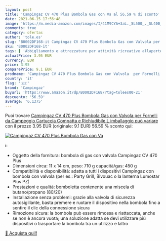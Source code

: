 ```yaml
---
layout: post
title: 'Campingaz CV 470 Plus Bombola Gas con Va al 56.59 % di sconto'
date: 2021-06-15 17:56:48
image: 'https://m.media-amazon.com/images/I/41M9CYA+3aL._SL500_._SL400_.jpg'
comments: true
category: ofertas
author: 'tole.es'
slug: 'B0002DF168-it Campingaz CV 470 Plus Bombola Gas con Valvola per Fornelli...'
sku: 'B0002DF168-it'
tags: [ 'Abbigliamento e attrezzature per attività ricreative allaperto','Accessori per cucina da campeggio','Camping e outdoor','Cucine e accessori da campeggio','Sport e tempo libero','campingaz', ]
actualPrice: 3.95 EUR
currency: EUR
price: 3.95
comparePrice: 9.1 EUR
prodname: 'Campingaz CV 470 Plus Bombola Gas con Valvola  per Fornelli da Campeggio  Cartuccia Compatta e Richiudibile  L imballaggio può variare '
country: 'it'
flag: '🇮🇹'
brand: 'Campingaz'
buyurl: 'https://www.amazon.it/dp/B0002DF168/?tag=tolees00-21'
descuento: '56.59'
average: '6.1375'
---
```


Puoi trovare [Campingaz CV 470 Plus Bombola Gas con Valvola  per Fornelli da Campeggio  Cartuccia Compatta e Richiudibile  L imballaggio può variare ](https://www.amazon.it/dp/B0002DF168/?tag=tolees00-21) con il prezzo 3.95 EUR (originale: 9.1 EUR) 56.59 % sconto qui:

[![Campingaz CV 470 Plus Bombola Gas con Va](https://m.media-amazon.com/images/I/41M9CYA+3aL._SL500_._SL400_.jpg)](https://www.amazon.it/dp/B0002DF168/?tag=tolees00-21)

ℹ️:

- Oggetto della fornitura: bombola di gas con valvola Campingaz CV 470 Plus
- Dimensioni circa: 11 x 14 cm, peso: 710 g capacità/gas: 450 g
- Compatibilità e disponibilità: adatta a tutti i dispositivi Campingaz con bombola con valvola (per es.: Party Grill, Bivouac o la lanterna Lumostar Plus PZ)
- Prestazioni e qualità: bomboletta contenente una miscela di butano/propano (80/20)
- Installazione senza problemi: grazie alla valvola di sicurezza autosigillante, basta premere e ruotare il dispositivo nella bombola fino a sentire il clic della connessione sicura
- Rimozione sicura: la bombola può essere rimossa e riattaccata, anche se non è ancora vuota; una soluzione adatta se devi utilizzare più dispositivi o trasportare la bombola tra un utilizzo e laltro

[🛒 Acquista qui!!](https://www.amazon.it/dp/B0002DF168/?tag=tolees00-21)
